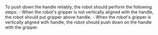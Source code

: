 To push down the handle reliably, the robot should perform the following steps:
    - When the robot's gripper is not vertically aligned with the handle, the robot should put gripper above handle.
    - When the robot's gripper is vertically aligned with handle, the robot should push down on the handle with the gripper.